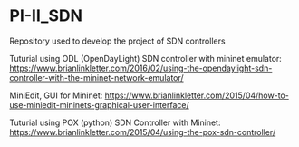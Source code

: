 # PI-II_SDN
Repository used to develop the project of SDN controllers


Tuturial using ODL (OpenDayLight) SDN controller with mininet emulator:
https://www.brianlinkletter.com/2016/02/using-the-opendaylight-sdn-controller-with-the-mininet-network-emulator/


MiniEdit, GUI for Mininet: https://www.brianlinkletter.com/2015/04/how-to-use-miniedit-mininets-graphical-user-interface/


Tuturial using POX (python) SDN Controller with Mininet: https://www.brianlinkletter.com/2015/04/using-the-pox-sdn-controller/
